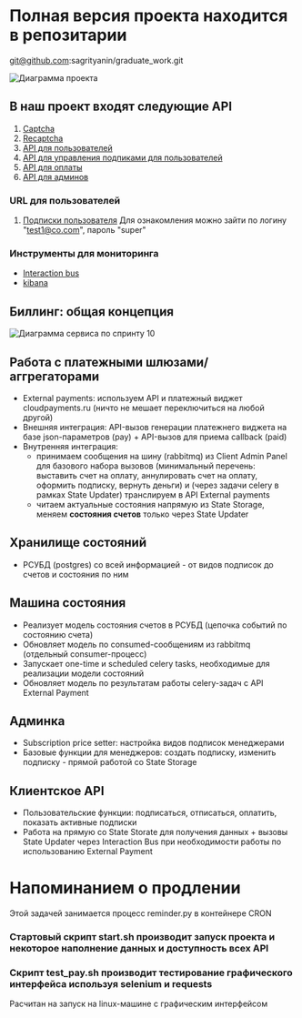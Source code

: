 # Полная версия проекта находится в репозитарии

git@github.com:sagrityanin/graduate_work.git

![Диаграмма проекта](https://github.com/sagrityanin/graduate_work/blob/main/arch/005_uml_c2.png?raw=true)

## В наш проект входят следующие API

1. [Captcha](https://pycinema.ru/captcha/api/v1)
2. [Recaptcha](https://pycinema.ru/recaptcha/api/v1)
3. [API для пользователей](https://pycinema.ru/auth/api/v1/)
4. [API для управления подпиками для пользователей](https://pycinema.ru/subscriptions/api/openapi)
5. [API для оплаты](https://pycinema.ru)
6. [API для админов](https://pycinema.ru:8443/admin/api/v1/)

### URL для пользователей
1. [Подписки пользователя](https://pycinema.ru/index.html)
Для ознакомления можно зайти по логину "test1@co.com", пароль "super"

### Инструменты для мониторинга
- [Interaction bus](http://pycinema.ru:15672/#/)
- [kibana](http://pycinema.ru:5601)


## Биллинг: общая концепция

![Диаграмма сервиса по спринту 10](https://github.com/sagrityanin/graduate_work/blob/main/arch/005_uml_c3.png?raw=true)

## Работа с платежными шлюзами/аггрегаторами

- External payments: используем API и платежный виджет cloudpayments.ru (ничто не мешает переключиться на любой другой)
- Внешняя интеграция: API-вызов генерации платежнего виджета на базе json-параметров (pay) + API-вызов для приема callback (paid)
- Внутренняя интеграция:
  - принимаем сообщения на шину (rabbitmq) из Client Admin Panel для базового набора вызовов (минимальный перечень: выставить счет на оплату, аннулировать счет на оплату, оформить подписку, вернуть деньги) и (через задачи celery в рамках State Updater) транслируем в API External payments
  - читаем актуальные состояния напрямую из State Storage, меняем **состояния счетов** только через State Updater

## Хранилище состояний

- РСУБД (postgres) со всей информацией - от видов подписок до счетов и состояния по ним

## Машина состояния 

- Реализует модель состояния счетов в РСУБД (цепочка событий по состоянию счета)
- Обновляет модель по consumed-сообщениям из rabbitmq (отдельный consumer-процесс)
- Запускает one-time и scheduled celery tasks, необходимые для реализации модели состояний
- Обновляет модель по результатам работы celery-задач с API External Payment

## Админка

- Subscription price setter: настройка видов подписок менеджерами
- Базовые функции для менеджеров: создать подписку, изменить подписку - прямой работой со State Storage

## Клиентское API

- Пользовательские функции: подписаться, отписаться, оплатить, показать активные подписки
- Работа на прямую со State Storate для получения данных + вызовы State Updater через Interaction Bus при необходимости работы по использованию External Payment

# Напоминанием о продлении
Этой задачей занимается процесс reminder.py в контейнере CRON

### Стартовый скрипт start.sh производит запуск проекта и некоторое наполнение данных и доступность всех API

### Скрипт test_pay.sh производит тестирование графического интерфейса используя selenium и requests 
Расчитан на запуск на linux-машине с графическим интерфейсом